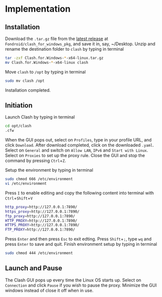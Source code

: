 # Implementation

## Installation

Download the `.tar.gz` file from the [latest release][release-source] at `Fondroid/clash_for_windows_pkg`, and save it in, say, ~/Desktop.
Unzip and rename the destination folder to `clash` by typing in terminal
```sh
tar -zxf Clash.for.Windows-*-x64-linux.tar.gz
mv Clash.for.Windows-*-x64-linux clash
```
Move `clash` to `/opt` by typing in terminal
```sh
sudo mv clash /opt
```
Installation completed.

[release-source]:https://github.com/Fndroid/clash_for_windows_pkg/releases/latest

## Initiation

Launch Clash by typing in terminal
```sh
cd opt/clash
.cfw
```
When the GUI pops out, select on `Profiles`, type in your profile URL, and click `Download`.
After download completed, click on the downloaded `.yaml`.
Select on `General` and switch on `Allow LAN`, `IPv6` and `Start with Linux`.
Select on `Proxies` to set up the proxy rule.
Close the GUI and stop the command by pressing `Ctrl`+`Z`.

Setup the environment by typing in terminal
```sh
sudo chmod 666 /etc/environment
vi /etc/environment
```
Press `I` to enable editing and copy the following content into terminal with `Ctrl`+`Shift`+`V`
```sh
http_proxy=http://127.0.0.1:7890/
https_proxy=http://127.0.0.1:7890/
ftp_proxy=http://127.0.0.1:7890/
HTTP_PROXY=http://127.0.0.1:7890/
HTTPS_PROXY=http://127.0.0.1:7890/
FTP_PROXY=http://127.0.0.1:7890/
```
Press `Enter` and then press `Esc` to exit edting.
Press `Shift`+`;`, type `wq` and press `Enter` to save and quit. 
Finish environment setup by typing in terminal
```sh
sudo chmod 444 /etc/environment
```

## Launch and Pause

The Clash GUI pops up every time the Linux OS starts up.
Select on `Connection` and click `Pause` if you wish to pause the proxy.
Minimize the GUI windows instead of close it off when in use.

